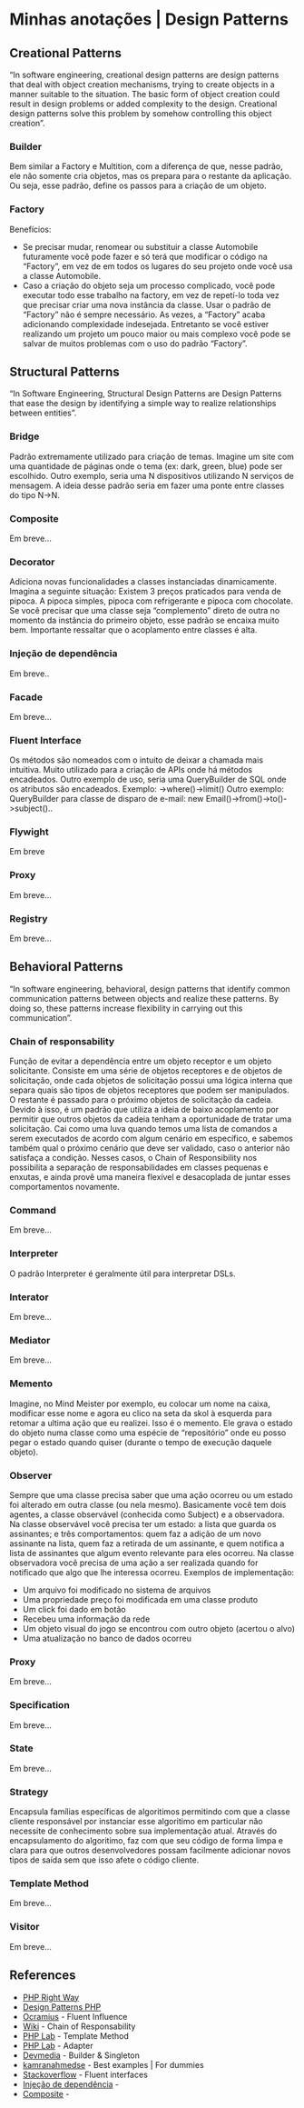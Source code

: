 # Minhas anotações | Design Patterns

## Creational Patterns
“In software engineering, creational design patterns are design patterns that deal with object creation mechanisms, trying to create objects in a manner suitable to the situation. The basic form of object creation could result in design problems or added complexity to the design. Creational design patterns solve this problem by somehow controlling this object creation”.

### Builder
Bem similar a Factory e Multition, com a diferença de que, nesse padrão, ele não somente cria objetos, mas os prepara para o restante da aplicação. Ou seja, esse padrão, define os passos para a criação de um objeto.

### Factory
Benefícios:
* Se precisar mudar, renomear ou substituir a classe Automobile futuramente você pode fazer e só terá que modificar o código na “Factory”, em vez de em todos os lugares do seu projeto onde você usa a classe Automobile.
* Caso a criação do objeto seja um processo complicado, você pode executar todo esse trabalho na factory, em vez de repetí-lo toda vez que precisar criar uma nova instância da classe.
Usar o padrão de “Factory” não é sempre necessário. As vezes, a “Factory” acaba adicionando complexidade indesejada. Entretanto se você estiver realizando um projeto um pouco maior ou mais complexo você pode se salvar de muitos problemas com o uso do padrão “Factory”.

## Structural Patterns
“In Software Engineering, Structural Design Patterns are Design Patterns that ease the design by identifying a simple way to realize relationships between entities”.

### Bridge
Padrão extremamente utilizado para criação de temas. Imagine um site com uma quantidade de páginas onde o tema (ex: dark, green, blue) pode ser escolhido. Outro exemplo, seria uma N dispositivos utilizando N serviços de mensagem.
A ideia desse padrão seria em fazer uma ponte entre classes do tipo N->N.

### Composite
Em breve...

### Decorator
Adiciona novas funcionalidades a classes instanciadas dinamicamente.
Imagina a seguinte situação: Existem 3 preços praticados para venda de pipoca. A pipoca simples, pipoca com refrigerante e pipoca com chocolate. Se você precisar que uma classe seja “complemento” direto de outra no momento da instância do primeiro objeto, esse padrão se encaixa muito bem. Importante ressaltar que o acoplamento entre classes é alta.
### Injeção de dependência
Em breve.. 

### Facade
Em breve...

### Fluent Interface
Os métodos são nomeados com o intuito de deixar a chamada mais intuitiva.
Muito utilizado para a criação de APIs onde há métodos encadeados. Outro exemplo de uso, seria uma QueryBuilder de SQL onde os atributos são encadeados. Exemplo: →where()→limit() Outro exemplo: QueryBuilder para classe de disparo de e-mail: new Email()->from()->to()->subject()..

### Flywight
Em breve

### Proxy
Em breve...

### Registry
Em breve...

## Behavioral Patterns
“In software engineering, behavioral, design patterns that identify common communication patterns between objects and realize these patterns. By doing so, these patterns increase flexibility in carrying out this communication”.

### Chain of responsability
Função de evitar a dependência entre um objeto receptor e um objeto solicitante. Consiste em uma série de objetos receptores e de objetos de solicitação, onde cada objetos de solicitação possui uma lógica interna que separa quais são tipos de objetos receptores que podem ser manipulados. O restante é passado para o próximo objetos de solicitação da cadeia.
Devido à isso, é um padrão que utiliza a ideia de baixo acoplamento por permitir que outros objetos da cadeia tenham a oportunidade de tratar uma solicitação.
Cai como uma luva quando temos uma lista de comandos a serem executados de acordo com algum cenário em específico, e sabemos também qual o próximo cenário que deve ser validado, caso o anterior não satisfaça a condição.
Nesses casos, o Chain of Responsibility nos possibilita a separação de responsabilidades em classes pequenas e enxutas, e ainda provê uma maneira flexível e desacoplada de juntar esses comportamentos novamente.

### Command
Em breve...

### Interpreter
O padrão Interpreter é geralmente útil para interpretar DSLs.

### Interator
Em breve...

### Mediator
Em breve...

### Memento
Imagine, no Mind Meister por exemplo, eu colocar um nome na caixa, modificar esse nome e agora eu clico na seta da skol à esquerda para retomar a ultima ação que eu realizei. Isso é o memento. Ele grava o estado do objeto numa classe como uma espécie de “repositório” onde eu posso pegar o estado quando quiser (durante o tempo de execução daquele objeto).

### Observer
Sempre que uma classe precisa saber que uma ação ocorreu ou um estado foi alterado em outra classe (ou nela mesmo).
Basicamente você tem dois agentes, a classe observável (conhecida como Subject) e a observadora.
Na classe observável você precisa ter um estado: a lista que guarda os assinantes; e três comportamentos: quem faz a adição de um novo assinante na lista, quem faz a retirada de um assinante, e quem notifica a lista de assinantes que algum evento relevante para eles ocorreu.
Na classe observadora você precisa de uma ação a ser realizada quando for notificado que algo que lhe interessa ocorreu.
Exemplos de implementação:
  * Um arquivo foi modificado no sistema de arquivos
  * Uma propriedade preço foi modificada em uma classe produto
  * Um click foi dado em botão
  * Recebeu uma informação da rede
  * Um objeto visual do jogo se encontrou com outro objeto (acertou o alvo)
  * Uma atualização no banco de dados ocorreu
 
### Proxy
Em breve...

### Specification
Em breve...

### State
Em breve...

### Strategy
Encapsula famílias específicas de algoritimos permitindo com que a classe cliente responsável por instanciar esse algoritimo em particular não necessite de conhecimento sobre sua implementação atual.
Através do encapsulamento do algoritimo, faz com que seu código de forma limpa e clara para que outros desenvolvedores possam facilmente adicionar novos tipos de saída sem que isso afete o código cliente.

### Template Method
Em breve...

### Visitor
Em breve...

## References
* [PHP Right Way](http://br.phptherightway.com/pages/Design-Patterns.html)
* [Design Patterns PHP](http://designpatternsphp.readthedocs.io/pt_BR/latest/README.html)
* [Ocramius](https://ocramius.github.io/blog/fluent-interfaces-are-evil/) - Fluent Influence
* [Wiki](https://pt.wikipedia.org/wiki/Chain_of_Responsibility) - Chain of Responsability
* [PHP Lab](http://www.phplab.info/categories/design-pattern/template-method-pattern) - Template Method
* [PHP Lab](http://www.phplab.info/categories/design-pattern/adapter-pattern) - Adapter
* [Devmedia](https://www.devmedia.com.br/design-patterns-aplicando-os-padroes-builder-singleton-e-prototype/31023) - Builder & Singleton
* [kamranahmedse](https://github.com/kamranahmedse/design-patterns-for-humans) - Best examples | For dummies
* [Stackoverflow](https://pt.stackoverflow.com/questions/106955/o-que-%c3%a9-fluent-interface) - Fluent interfaces
* [Injeção de dependência](http://fabien.potencier.org/what-is-dependency-injection.html) - 
* [Composite](https://stackoverflow.com/questions/30136414/composite-pattern-and-dependency-injection) - 



